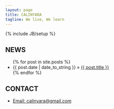 ```yaml
---
layout: page
title: CALINYARA
tagline: We live, We learn
---
```

{% include JB/setup %}
    
## NEWS

<ul class="posts">
  {% for post in site.posts %}
    <li><span>{{ post.date | date_to_string }}</span> &raquo; <a href="{{ BASE_PATH }}{{ post.url }}">{{ post.title }}</a></li>
  {% endfor %}
</ul>

## CONTACT

<ul>
    <li><a href="mailto:calinyara@gmail.com">Email: calinyara@gmail.com</a></li>
</ul>

